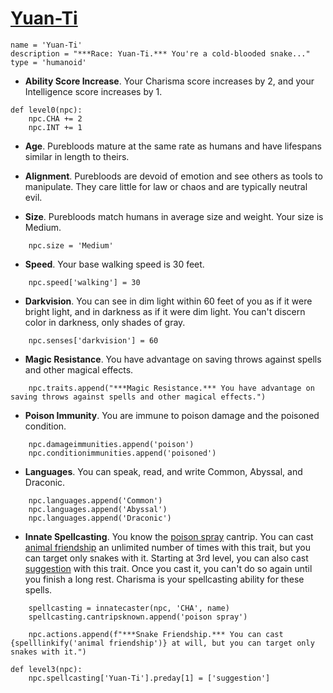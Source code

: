 # [Yuan-Ti](../Creatures/YuanTi.md)

```
name = 'Yuan-Ti'
description = "***Race: Yuan-Ti.*** You're a cold-blooded snake..."
type = 'humanoid'
```

* **Ability Score Increase**. Your Charisma score increases by 2, and your Intelligence score increases by 1.

```
def level0(npc):
    npc.CHA += 2
    npc.INT += 1
```

* **Age**. Purebloods mature at the same rate as humans and have lifespans similar in length to theirs.

* **Alignment**. Purebloods are devoid of emotion and see others as tools to manipulate. They care little for law or chaos and are typically neutral evil.

* **Size**. Purebloods match humans in average size and weight. Your size is Medium.

```
    npc.size = 'Medium'
```

* **Speed**. Your base walking speed is 30 feet.

```
    npc.speed['walking'] = 30
```

* **Darkvision**. You can see in dim light within 60 feet of you as if it were bright light, and in darkness as if it were dim light. You can't discern color in darkness, only shades of gray.

```
    npc.senses['darkvision'] = 60
```

* **Magic Resistance**. You have advantage on saving throws against spells and other magical effects.

```
    npc.traits.append("***Magic Resistance.*** You have advantage on saving throws against spells and other magical effects.")
```

* **Poison Immunity**. You are immune to poison damage and the poisoned condition.

```
    npc.damageimmunities.append('poison')
    npc.conditionimmunities.append('poisoned')
```

* **Languages**. You can speak, read, and write Common, Abyssal, and Draconic.

```
    npc.languages.append('Common')
    npc.languages.append('Abyssal')
    npc.languages.append('Draconic')
```

* **Innate Spellcasting**. You know the [poison spray](../Magic/Spells/poison-spray.md) cantrip. You can cast [animal friendship](../Magic/Spells/animal-friendship.md) an unlimited number of times with this trait, but you can target only snakes with it. Starting at 3rd level, you can also cast [suggestion](../Magic/Spells/suggestion.md) with this trait. Once you cast it, you can't do so again until you finish a long rest. Charisma is your spellcasting ability for these spells.

```
    spellcasting = innatecaster(npc, 'CHA', name)
    spellcasting.cantripsknown.append('poison spray')

    npc.actions.append(f"***Snake Friendship.*** You can cast {spelllinkify('animal friendship')} at will, but you can target only snakes with it.")

def level3(npc):
    npc.spellcasting['Yuan-Ti'].preday[1] = ['suggestion']
```
